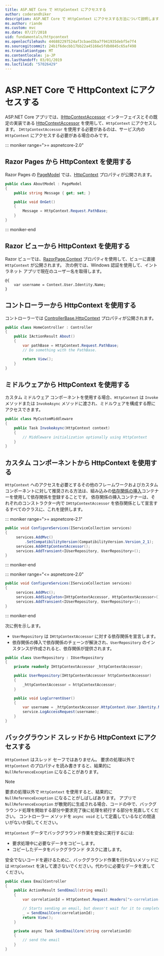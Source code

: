 ```yaml
---
title: ASP.NET Core で HttpContext にアクセスする
author: coderandhiker
description: ASP.NET Core で HttpContext にアクセスする方法について説明します。
ms.author: riande
ms.custom: mvc
ms.date: 07/27/2018
uid: fundamentals/httpcontext
ms.openlocfilehash: 446882297524af3cbaed3ba7f941935debf5e7f4
ms.sourcegitcommit: 24b1f6decbb17bb22a45166e5fdb0845c65af498
ms.translationtype: MT
ms.contentlocale: ja-JP
ms.lasthandoff: 03/01/2019
ms.locfileid: "57026429"
---
```

# <a name="access-httpcontext-in-aspnet-core"></a>ASP.NET Core で HttpContext にアクセスする

ASP.NET Core アプリでは、[IHttpContextAccessor](/dotnet/api/microsoft.aspnetcore.http.ihttpcontextaccessor) インターフェイスとその既定の実装である [HttpContextAccessor](/dotnet/api/microsoft.aspnetcore.http.httpcontextaccessor) を使用して、`HttpContext` にアクセスします。 `IHttpContextAccessor` を使用する必要があるのは、サービス内の `HttpContext` にアクセスする必要がある場合のみです。

::: moniker range=">= aspnetcore-2.0"

## <a name="use-httpcontext-from-razor-pages"></a>Razor Pages から HttpContext を使用する

Razor Pages の [PageModel](/dotnet/api/microsoft.aspnetcore.mvc.razorpages.pagemodel) では、[HttpContext](/dotnet/api/microsoft.aspnetcore.mvc.razorpages.pagemodel.httpcontext) プロパティが公開されます。

```csharp
public class AboutModel : PageModel
{
    public string Message { get; set; }

    public void OnGet()
    {
        Message = HttpContext.Request.PathBase;
    }
}
```

::: moniker-end

## <a name="use-httpcontext-from-a-razor-view"></a>Razor ビューから HttpContext を使用する

Razor ビューでは、[RazorPage.Context](/dotnet/api/microsoft.aspnetcore.mvc.razor.razorpage.context#Microsoft_AspNetCore_Mvc_Razor_RazorPage_Context) プロパティを使用して、ビューに直接 `HttpContext` が公開されます。 次の例では、Windows 認証を使用して、イントラネット アプリで現在のユーザー名を取得します。

```cshtml
@{
    var username = Context.User.Identity.Name;
}
```

## <a name="use-httpcontext-from-a-controller"></a>コントローラーから HttpContext を使用する

コントローラーでは [ControllerBase.HttpContext](/dotnet/api/microsoft.aspnetcore.mvc.controllerbase.httpcontext) プロパティが公開されます。

```csharp
public class HomeController : Controller
{
    public IActionResult About()
    {
        var pathBase = HttpContext.Request.PathBase;
        // Do something with the PathBase.

        return View();
    }
}
```

## <a name="use-httpcontext-from-middleware"></a>ミドルウェアから HttpContext を使用する

カスタム ミドルウェア コンポーネントを使用する場合、`HttpContext` は `Invoke` メソッドまたは `InvokeAsync` メソッドに渡され、ミドルウェアを構成する際にアクセスできます。

```csharp
public class MyCustomMiddleware
{
    public Task InvokeAsync(HttpContext context)
    {
        // Middleware initialization optionally using HttpContext
    }
}
```

## <a name="use-httpcontext-from-custom-components"></a>カスタム コンポーネントから HttpContext を使用する

`HttpContext` へのアクセスを必要とするその他のフレームワークおよびカスタム コンポーネントに対して推奨される方法は、組み込みの[依存関係の挿入](xref:fundamentals/dependency-injection)コンテナーを使用して依存関係を登録することです。 依存関係の挿入コンテナーは、それぞれのコンストラクター内で `IHttpContextAccessor` を依存関係として宣言するすべてのクラスに、これを提供します。

::: moniker range=">= aspnetcore-2.1"

```csharp
public void ConfigureServices(IServiceCollection services)
{
     services.AddMvc()
         .SetCompatibilityVersion(CompatibilityVersion.Version_2_1);
     services.AddHttpContextAccessor();
     services.AddTransient<IUserRepository, UserRepository>();
}
```

::: moniker-end

::: moniker range="<= aspnetcore-2.0"

```csharp
public void ConfigureServices(IServiceCollection services)
{
     services.AddMvc();
     services.AddSingleton<IHttpContextAccessor, HttpContextAccessor>();
     services.AddTransient<IUserRepository, UserRepository>();
}
```

::: moniker-end

次に例を示します。

* `UserRepository` は `IHttpContextAccessor` に対する依存関係を宣言します。
* 依存関係の挿入で依存関係のチェーンが解決され、`UserRepository` のインスタンスが作成されると、依存関係が提供されます。

```csharp
public class UserRepository : IUserRepository
{
    private readonly IHttpContextAccessor _httpContextAccessor;

    public UserRepository(IHttpContextAccessor httpContextAccessor)
    {
        _httpContextAccessor = httpContextAccessor;
    }

    public void LogCurrentUser()
    {
        var username = _httpContextAccessor.HttpContext.User.Identity.Name;
        service.LogAccessRequest(username);
    }
}
```

## <a name="httpcontext-access-from-a-background-thread"></a>バックグラウンド スレッドから HttpContext にアクセスする

`HttpContext` はスレッド セーフではありません。 要求の処理以外で `HttpContext` のプロパティを読み書きすると、結果的に `NullReferenceException` になることがあります。

> [!NOTE]
> 要求の処理以外で `HttpContext` を使用すると、結果的に `NullReferenceException` になることがしばしばあります。 アプリで `NullReferenceException` が散発的に生成される場合、コードの中で、バックグラウンド処理を開始する部分や要求完了後に処理を続行する部分を見直してください。 コントローラー メソッドを `async void` として定義しているなどの間違いがないか探してください。

`HttpContext` データでバックグラウンド作業を安全に実行するには:

* 要求処理中に必要なデータをコピーします。
* コピーしたデータをバックグラウンド タスクに渡します。

安全でないコードを避けるために、バックグラウンド作業を行わないメソッドには `HttpContext` を決して渡さないでください。代わりに必要なデータを渡してください。

```csharp
public class EmailController
{
    public ActionResult SendEmail(string email)
    {
        var correlationId = HttpContext.Request.Headers["x-correlation-id"].ToString();

        // Starts sending an email, but doesn't wait for it to complete
        _ = SendEmailCore(correlationId);
        return View();
    }

    private async Task SendEmailCore(string correlationId)
    {
        // send the email
    }
}

